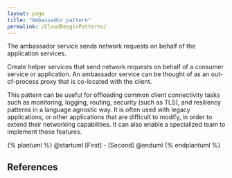 ```yaml
---
layout: page
title: "Ambassador pattern"
permalink: /CloudDesginPatterns/
---
```


The ambassador service sends network requests on behalf of the application services.




Create helper services that send network requests on behalf of a consumer service or application. An ambassador service can be thought of as an out-of-process proxy that is co-located with the client.

This pattern can be useful for offloading common client connectivity tasks such as monitoring, logging, routing, security (such as TLS), and resiliency patterns in a language agnostic way. It is often used with legacy applications, or other applications that are difficult to modify, in order to extend their networking capabilities. It can also enable a specialized team to implement those features.



{% plantuml %}
@startuml
[First] - [Second]
@enduml
{% endplantuml %}

## References

